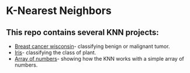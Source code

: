 # K-Nearest Neighbors

## This repo contains several KNN projects:
* [Breast cancer wisconsin](Breast-cancer-wisconsin.ipynb)- classifying benign or malignant tumor.
* [Iris](Iris_Dataset.ipynb)- classifying the class of plant.
* [Array of numbers](Array_of_numbers.ipynb)- showing how the KNN works with a simple array of numbers.
